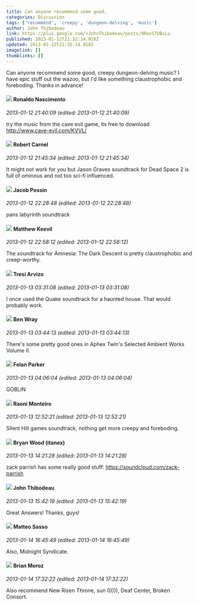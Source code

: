 ```yaml
---
title: Can anyone recommend some good,
categories: Discussion
tags: ['recommend', 'creepy', 'dungeon-delving', 'music']
author: John Thibodeau
link: https://plus.google.com/+JohnThibodeau/posts/9RexS7UBcLu
published: 2013-01-12T21:32:14.018Z
updated: 2013-01-12T21:32:14.018Z
imagelink: []
thumblinks: []
---
```


Can anyone recommend some good, creepy dungeon-delving music? I have epic stuff out the wazoo, but I&#39;d like something claustrophobic and foreboding. Thanks in advance! 
<div id='comment z12rdhpg5p3zf3ftm235dlhwgkziv3kcv'>
  <h4><img src='{{site.baseurl}}//images/avatars/100617640875663900119_photo.jpg'> Ronaldo Nascimento</h4>
      <p><cite>2013-01-12 21:40:09 (edited: 2013-01-12 21:40:09)</cite></p>
        <p>try the music from the cave evil game, its free to download<br /><a href="http://www.cave-evil.com/KVVL/" class="ot-anchor">http://www.cave-evil.com/KVVL/</a></p>
</div>
        

<div id='comment z12rdhpg5p3zf3ftm235dlhwgkziv3kcv'>
  <h4><img src='{{site.baseurl}}//images/avatars/114686617806896353277_photo.jpg'> Robert Carnel</h4>
      <p><cite>2013-01-12 21:45:34 (edited: 2013-01-12 21:45:34)</cite></p>
        <p>It might not work for you but Jason Graves soundtrack for Dead Space 2 is full of ominous and not too sci-fi influenced.</p>
</div>
        

<div id='comment z12rdhpg5p3zf3ftm235dlhwgkziv3kcv'>
  <h4><img src='{{site.baseurl}}//images/avatars/110682395387731432977_photo.jpg'> Jacob Possin</h4>
      <p><cite>2013-01-12 22:28:48 (edited: 2013-01-12 22:28:48)</cite></p>
        <p>pans labyrinth soundtrack</p>
</div>
        

<div id='comment z12rdhpg5p3zf3ftm235dlhwgkziv3kcv'>
  <h4><img src='{{site.baseurl}}//images/avatars/111045827268540883062_photo.jpg'> Matthew Keevil</h4>
      <p><cite>2013-01-12 22:58:12 (edited: 2013-01-12 22:58:12)</cite></p>
        <p>The soundtrack for Amnesia: The Dark Descent is pretty claustrophobic and creep-worthy.</p>
</div>
        

<div id='comment z12rdhpg5p3zf3ftm235dlhwgkziv3kcv'>
  <h4><img src='{{site.baseurl}}//images/avatars/111048737637191798890_photo.jpg'> Tresi Arvizo</h4>
      <p><cite>2013-01-13 03:31:08 (edited: 2013-01-13 03:31:08)</cite></p>
        <p>I once used the Quake soundtrack for a haunted house. That would probably work.</p>
</div>
        

<div id='comment z12rdhpg5p3zf3ftm235dlhwgkziv3kcv'>
  <h4><img src='{{site.baseurl}}//images/avatars/117478240607286855024_photo.jpg'> Ben Wray</h4>
      <p><cite>2013-01-13 03:44:13 (edited: 2013-01-13 03:44:13)</cite></p>
        <p>There&#39;s some pretty good ones in Aphex Twin&#39;s Selected Ambient Works Volume II.</p>
</div>
        

<div id='comment z12rdhpg5p3zf3ftm235dlhwgkziv3kcv'>
  <h4><img src='{{site.baseurl}}//images/avatars/115961925382541137077_photo.jpg'> Felan Parker</h4>
      <p><cite>2013-01-13 04:06:04 (edited: 2013-01-13 04:06:04)</cite></p>
        <p>GOBLIN</p>
</div>
        

<div id='comment z12rdhpg5p3zf3ftm235dlhwgkziv3kcv'>
  <h4><img src='{{site.baseurl}}//images/avatars/116853051997757460697_photo.jpg'> Raoni Monteiro</h4>
      <p><cite>2013-01-13 12:52:21 (edited: 2013-01-13 12:52:21)</cite></p>
        <p>SIlent Hill games soundtrack, nothing get more creepy and foreboding.</p>
</div>
        

<div id='comment z12rdhpg5p3zf3ftm235dlhwgkziv3kcv'>
  <h4><img src='{{site.baseurl}}//images/avatars/114519398178201337161_photo.jpg'> Bryan Wood (itanex)</h4>
      <p><cite>2013-01-13 14:21:28 (edited: 2013-01-13 14:21:28)</cite></p>
        <p>zack parrish has some really good stuff: <a href="https://soundcloud.com/zack-parrish" class="ot-anchor">https://soundcloud.com/zack-parrish</a></p>
</div>
        

<div id='comment z12rdhpg5p3zf3ftm235dlhwgkziv3kcv'>
  <h4><img src='{{site.baseurl}}//images/avatars/101626973099227780992_photo.jpg'> John Thibodeau</h4>
      <p><cite>2013-01-13 15:42:19 (edited: 2013-01-13 15:42:19)</cite></p>
        <p>Great Answers! Thanks, guys! </p>
</div>
        

<div id='comment z12rdhpg5p3zf3ftm235dlhwgkziv3kcv'>
  <h4><img src='{{site.baseurl}}//images/avatars/109176063269661109366_photo.jpg'> Matteo Sasso</h4>
      <p><cite>2013-01-14 16:45:49 (edited: 2013-01-14 16:45:49)</cite></p>
        <p>Also, Midnight Syndicate.</p>
</div>
        

<div id='comment z12rdhpg5p3zf3ftm235dlhwgkziv3kcv'>
  <h4><img src='{{site.baseurl}}//images/avatars/116765793442714699604_photo.jpg'> Brian Moroz</h4>
      <p><cite>2013-01-14 17:32:22 (edited: 2013-01-14 17:32:22)</cite></p>
        <p>Also recommend New Risen Throne, sun 0)))), Deaf Center, Broken Consort.</p>
</div>
        